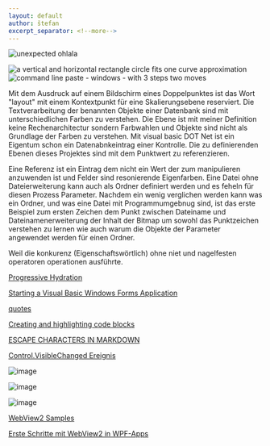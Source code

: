 ```yaml
---
layout: default
author: štefan
excerpt_separator: <!--more-->
---
```

![unexpected ohlala](https://github.com/ledlightjungledStefan/Osterei/assets/75255909/a841f785-ae5f-4552-82a7-42dce0d74a2a)

![a vertical and horizontal rectangle circle fits one curve approximation](https://github.com/ledlightjungledStefan/Osterei/assets/75255909/3a112ee9-2e2e-4eed-a51b-6ca293cd0250)
![command line paste - windows - with 3 steps two moves](https://github.com/ledlightjungledStefan/Osterei/assets/75255909/3a86789d-ea9b-498f-a469-0db2068121f9)

Mit dem Ausdruck auf einem Bildschirm eines Doppelpunktes ist das Wort "layout" mit einem Kontextpunkt für eine Skalierungsebene reserviert.
Die Textverarbeitung der benannten Objekte einer Datenbank sind mit unterschiedlichen Farben zu verstehen.
Die Ebene ist mit meiner Definition keine Rechenarchitectur sondern Farbwahlen und Objekte sind nicht als Grundlage der Farben zu verstehen.
Mit visual basic DOT Net ist ein Eigentum schon ein Datenabnkeintrag einer Kontrolle.
Die zu definierenden Ebenen dieses Projektes sind mit dem Punktwert zu referenzieren.

Eine Referenz ist ein Eintrag dem nicht ein Wert der zum manipulieren anzuwenden ist und Felder sind resonierende Eigenfarben.
Eine Datei ohne Dateierweiterung kann auch als Ordner definiert werden und es feheln für diesen Prozess Parameter.
Nachdem ein wenig verglichen werden kann was ein Ordner, und was eine Datei mit Programmumgebnug sind,
ist das erste Beispiel zum ersten Zeichen dem Punkt zwischen Dateiname und Dateinamenerweiterung der Inhalt der Bitmap
um sowohl das Punktzeichen verstehen zu lernen wie auch warum die Objekte der Parameter angewendet
werden für einen Ordner.

Weil die konkurenz (Eigenschaftswörtlich) ohne niet und nagelfesten operatoren operationen ausführte.                                                                                                                                                     

[Progressive Hydration](https://www.patterns.dev/posts/progressive-hydration)

[Starting a Visual Basic Windows Forms Application](https://www.youtube.com/watch?v=EnrOntmxKiM)


[quotes](https://developer.mozilla.org/en-US/docs/Web/CSS/quotes)

[Creating and highlighting code blocks](https://docs.github.com/en/get-started/writing-on-github/working-with-advanced-formatting/creating-and-highlighting-code-blocks)

[ESCAPE CHARACTERS IN MARKDOWN](https://whatismarkdown.com/how-to-escape-markdown-characters/#:~:text=Markdown%20is%20not%20a%20new%20language%3B%20it%20is,common%20way%20is%20to%20use%20the%20backslash%20character.)

[Control.VisibleChanged Ereignis](https://learn.microsoft.com/de-de/dotnet/api/system.windows.forms.control.visiblechanged?view=windowsdesktop-7.0)

![image](https://user-images.githubusercontent.com/75255909/206918163-f8577fb9-5257-4c45-8262-bfcb81d6801d.png)

![image](https://user-images.githubusercontent.com/75255909/206918880-3b661df3-8b2c-436c-9fb0-8c72a2dd8fd2.png)

![image](https://user-images.githubusercontent.com/75255909/206918442-39c83f62-091f-4abd-a7fb-08bc70d78989.png)

[WebView2 Samples](https://github.com/MicrosoftEdge/WebView2Samples)

[Erste Schritte mit WebView2 in WPF-Apps](https://learn.microsoft.com/de-de/microsoft-edge/webview2/get-started/wpf)
